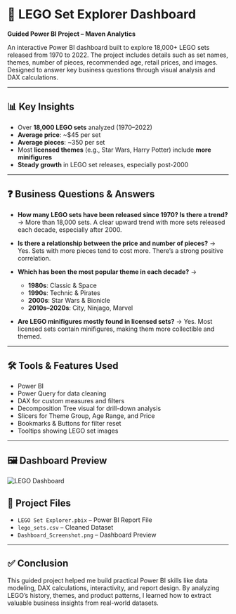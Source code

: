 

# 🧱 LEGO Set Explorer Dashboard

**Guided Power BI Project – Maven Analytics**

An interactive Power BI dashboard built to explore 18,000+ LEGO sets released from 1970 to 2022. The project includes details such as set names, themes, number of pieces, recommended age, retail prices, and images. Designed to answer key business questions through visual analysis and DAX calculations.

---

## 📊 Key Insights

* Over **18,000 LEGO sets** analyzed (1970–2022)
* **Average price**: \~\$45 per set
* **Average pieces**: \~350 per set
* Most **licensed themes** (e.g., Star Wars, Harry Potter) include **more minifigures**
* **Steady growth** in LEGO set releases, especially post-2000

---

## ❓ Business Questions & Answers

* **How many LEGO sets have been released since 1970? Is there a trend?**
  → More than 18,000 sets. A clear upward trend with more sets released each decade, especially after 2000.

* **Is there a relationship between the price and number of pieces?**
  → Yes. Sets with more pieces tend to cost more. There’s a strong positive correlation.

* **Which has been the most popular theme in each decade?**
  →

  * **1980s**: Classic & Space
  * **1990s**: Technic & Pirates
  * **2000s**: Star Wars & Bionicle
  * **2010s–2020s**: City, Ninjago, Marvel

* **Are LEGO minifigures mostly found in licensed sets?**
  → Yes. Most licensed sets contain minifigures, making them more collectible and themed.

---

## 🛠 Tools & Features Used

* Power BI
* Power Query for data cleaning
* DAX for custom measures and filters
* Decomposition Tree visual for drill-down analysis
* Slicers for Theme Group, Age Range, and Price
* Bookmarks & Buttons for filter reset
* Tooltips showing LEGO set images

---
## 🖼️ Dashboard Preview

![LEGO Dashboard](lego_dashboard.png)





## 📁 Project Files

* `LEGO Set Explorer.pbix` – Power BI Report File
* `lego_sets.csv` – Cleaned Dataset
* `Dashboard_Screenshot.png` – Dashboard Preview

---

## ✅ Conclusion

This guided project helped me build practical Power BI skills like data modeling, DAX calculations, interactivity, and report design. By analyzing LEGO’s history, themes, and product patterns, I learned how to extract valuable business insights from real-world datasets.


